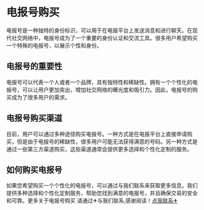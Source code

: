 # 电报号购买

电报号是一种独特的身份标识，可以用于在电报平台上发送消息和进行聊天。在现代社交网络中，电报号成为了一个重要的身份认证和交流工具。很多用户希望购买一个特殊的电报号，以展示个性和身份。

## 电报号的重要性

电报号可以代表一个人或者一个品牌，具有独特性和稀缺性。拥有一个个性化的电报号，可以让用户更加突出，增加社交网络的曝光度和吸引力。因此，电报号的购买成为了很多用户的需求。

## 电报号购买渠道

目前，用户可以通过多种途径购买电报号。一种方式是在电报平台上直接申请购买，但是由于电报号的稀缺性，很多用户可能无法获得满意的号码。另一种方式是通过一些第三方渠道购买，这些渠道通常会提供更多选择和个性化定制的服务。

## 如何购买电报号

如果您希望购买一个个性化的电报号，可以通过与我们联系来获取更多信息。我们提供多种选择和个性化定制服务，帮助您找到满意的电报号，并且确保交易的安全和可靠。更多关于电报号购买 请通过✈与我们联系,感谢阅读！[点我联系✈](https://hk.G208.com)